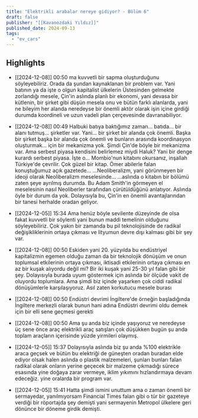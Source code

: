 ```yaml
---
title: "Elektrikli arabalar nereye gidiyor? - Bölüm 6"
draft: false
publisher: "[[Kavanozdaki Yıldız]]"
published_date: 2024-09-13
tags:
  - "ev_cars"
---
```



## Highlights
* [[2024-12-08]] 00:50  ma kuvvetli bir sapma oluşturduğunu söyleyebiliriz. Orada da şundan kaynaklanan bir problem var. Yani batının ya da işte o olgun kapitalist ülkelerin Üstesinden gelmekte zorlandığı mesele, Çin'in aslında planlı bir ekonomi, yani devasa bir kütlenin, bir şirket gibi düşün mesela onu ve bütün farklı alanlarda, yani ne bileyim her alanda neredeyse bir önemli aktör olarak işin içine girdiği durumda koordineli ve uzun vadeli plan çerçevesinde davranabiliyor.

* [[2024-12-08]] 00:49  Halbuki batıya baktığımız zaman... batıda... bir alanı tutmuş... şirketler var. Yani... bir şirket bir alanda çok önemli. Başka bir şirket başka bir alanda çok önemli ve bunların arasında koordinasyon oluşturmak... için bir mekanizma yok. Şimdi Çin'de böyle bir mekanizma var. Ama serbest piyasa kendisini belirlemez miydi Haluk? Yani bir denge kurardı serbest piyasa. İşte o... Mombio'nun kitabını okursanız, inşallah Türkiye'de çevrilir. Çok güzel bir kitap. Ömer abilerle falan konuştuğumuz açık gazetede... ...Neoliberalizm, yani görünmeyen bir ideoji olarak Neoliberalizm meselesinde... ...aslında o kitabın bir bölümü zaten şeye ayrılmış durumda. Bu Adam Smith'in görmeyen el meselesinin nasıl Neoliberler tarafından çürütüldüğünü anlatıyor. Aslında öyle bir durum da yok. Dolayısıyla bu, Çin'in en önemli avantajlarından bir tanesi herhalde oradan geliyor.

* [[2024-12-05]] 15:34  Ama henüz böyle sevilente düzeyinde de olsa fakat kuvvetli bir söylenti yani bunun maddi temelinin olduğunu söyleyebiliriz. Çok yakın bir zamanda bu pil teknolojisinde de radikal değişikliklerinin ortaya çıkması ve lityumun devre dışı kalması gibi bir şey var.

* [[2024-12-08]] 00:50  Eskiden yani 20. yüzyılda bu endüstriyel kapitalizmin egemen olduğu zaman da bir teknolojik dönüşüm ve onun toplumsal etkilerinin ortaya çıkması, iktisadi etkilerinin ortaya çıkması en az bir kuşak alıyordu değil mi? Bir iki kuşak yani 25-30 yıl falan gibi bir şey. Dolayısıyla burada uyum göstermek için aslında bir ölçüde vakit de oluyordu toplumlara. Ama şimdi biz içinde yaşarken çok ciddi radikal dönüşümlerle karşılaşıyoruz. Asıl zaten korkutucu mesele burası

* [[2024-12-08]] 00:50  Endüstri devrimi İngiltere'de örneğin başladığında İngiltere merkezli olarak bunun hani adına Endüstri devrimi oldu demek için bir elli sene geçmesi gerekti

* [[2024-12-08]] 00:50  Ama şu anda biz içinde yaşıyoruz ve neredeyse üç sene önce araç elektrikli araç satışları çok düşükken bugün şu anda toplam araçların içerisinde yüzde yirmileri olaymış.

* [[2024-12-05]] 15:37  Dolayısıyla aslında biz şu anda %100 elektrikle araca geçsek ve bütün bu elektriği de güneşten oradan buradan elde ediyor olsak halen aslında o plastik malzemeleri, şunları bunları falan radikal olarak onların yerine geçecek bir malzeme çıkmadığı sürece esasında yine doğaya zarar vermeye, iklim yıkımını hızlandırmaya devam edeceğiz. yine oralarda bir program var.

* [[2024-12-05]] 15:41  Hatta şimdi ismini unuttum ama o zaman önemli bir sermayedar, yanılmıyorsam Financial Times falan gibi o tür bir gazeteye verdiği bir röportajda şey demişti yani sermayenin Metropol ülkelere geri dönünce bir döneme girdik demişti.

